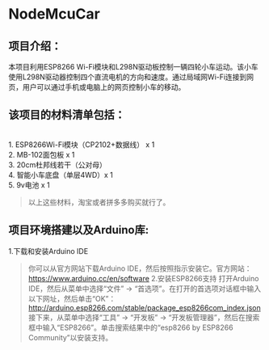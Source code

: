 # NodeMcuCar
## **项目介绍：** 
本项目利用ESP8266 Wi-Fi模块和L298N驱动板控制一辆四轮小车运动。该小车使用L298N驱动器控制四个直流电机的方向和速度。通过局域网Wi-Fi连接到网页，用户可以通过手机或电脑上的网页控制小车的移动。

## **该项目的材料清单包括：**
</br>1. ESP8266Wi-Fi模块（CP2102+数据线） x 1 
</br>2. MB-102面包板 x 1
</br>3. 20cm杜邦线若干（公对母）
</br>4. 智能小车底盘（单层4WD）x 1
</br>5. 9v电池 x 1
> 以上这些材料，淘宝或者拼多多购买就行了。


## **项目环境搭建以及Arduino库:**
1.下载和安装Arduino IDE
>你可以从官方网站下载Arduino IDE，然后按照指示安装它。官方网站：https://www.arduino.cc/en/software
2.安装ESP8266支持
>打开Arduino IDE，然后从菜单中选择“文件” -> “首选项”。在打开的首选项对话框中输入以下网址，然后单击“OK”：
>http://arduino.esp8266.com/stable/package_esp8266com_index.json
>接下来，从菜单中选择“工具” -> “开发板” -> “开发板管理器”，然后在搜索框中输入“ESP8266”。单击搜索结果中的“esp8266 by ESP8266 Community”以安装支持。
